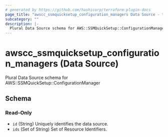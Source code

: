 ```yaml
---
# generated by https://github.com/hashicorp/terraform-plugin-docs
page_title: "awscc_ssmquicksetup_configuration_managers Data Source - terraform-provider-awscc"
subcategory: ""
description: |-
  Plural Data Source schema for AWS::SSMQuickSetup::ConfigurationManager
---
```


# awscc_ssmquicksetup_configuration_managers (Data Source)

Plural Data Source schema for AWS::SSMQuickSetup::ConfigurationManager



<!-- schema generated by tfplugindocs -->
## Schema

### Read-Only

- `id` (String) Uniquely identifies the data source.
- `ids` (Set of String) Set of Resource Identifiers.
